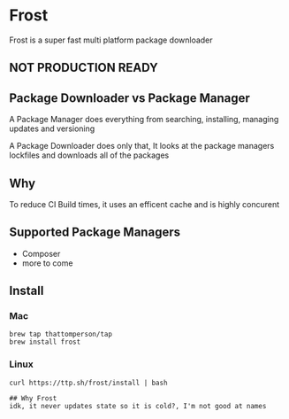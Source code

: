 # Frost

Frost is a super fast multi platform package downloader

## NOT PRODUCTION READY


## Package Downloader vs Package Manager

A Package Manager does everything from searching, installing, managing updates and versioning

A Package Downloader does only that, It looks at the package managers lockfiles and downloads all of the packages

## Why
To reduce CI Build times, it uses an efficent cache and is highly concurent

## Supported Package Managers
 - Composer
 - more to come

## Install 
### Mac
```
brew tap thattomperson/tap
brew install frost
```

### Linux
```
curl https://ttp.sh/frost/install | bash

## Why Frost
idk, it never updates state so it is cold?, I'm not good at names


